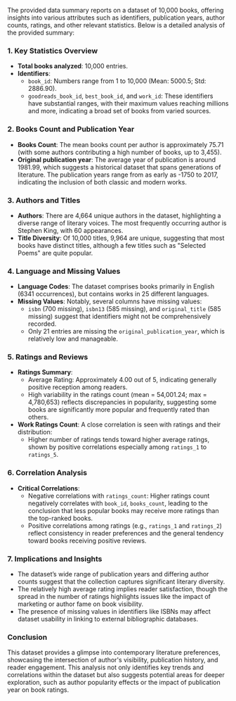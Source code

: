 
The provided data summary reports on a dataset of 10,000 books, offering insights into various attributes such as identifiers, publication years, author counts, ratings, and other relevant statistics. Below is a detailed analysis of the provided summary:

### 1. **Key Statistics Overview**
- **Total books analyzed**: 10,000 entries.
- **Identifiers**: 
  - `book_id`: Numbers range from 1 to 10,000 (Mean: 5000.5; Std: 2886.90).
  - `goodreads_book_id`, `best_book_id`, and `work_id`: These identifiers have substantial ranges, with their maximum values reaching millions and more, indicating a broad set of books from varied sources.

### 2. **Books Count and Publication Year**
- **Books Count**: The mean books count per author is approximately 75.71 (with some authors contributing a high number of books, up to 3,455).
- **Original publication year**: The average year of publication is around 1981.99, which suggests a historical dataset that spans generations of literature. The publication years range from as early as -1750 to 2017, indicating the inclusion of both classic and modern works.

### 3. **Authors and Titles**
- **Authors**: There are 4,664 unique authors in the dataset, highlighting a diverse range of literary voices. The most frequently occurring author is Stephen King, with 60 appearances.
- **Title Diversity**: Of 10,000 titles, 9,964 are unique, suggesting that most books have distinct titles, although a few titles such as "Selected Poems" are quite popular.

### 4. **Language and Missing Values**
- **Language Codes**: The dataset comprises books primarily in English (6341 occurrences), but contains works in 25 different languages.
- **Missing Values**: Notably, several columns have missing values:
  - `isbn` (700 missing), `isbn13` (585 missing), and `original_title` (585 missing) suggest that identifiers might not be comprehensively recorded.
  - Only 21 entries are missing the `original_publication_year`, which is relatively low and manageable.

### 5. **Ratings and Reviews**
- **Ratings Summary**: 
  - Average Rating: Approximately 4.00 out of 5, indicating generally positive reception among readers.
  - High variability in the ratings count (mean = 54,001.24; max = 4,780,653) reflects discrepancies in popularity, suggesting some books are significantly more popular and frequently rated than others.
- **Work Ratings Count**: A close correlation is seen with ratings and their distribution:
  - Higher number of ratings tends toward higher average ratings, shown by positive correlations especially among `ratings_1` to `ratings_5`.
  
### 6. **Correlation Analysis**
- **Critical Correlations**:
  - Negative correlations with `ratings_count`: Higher ratings count negatively correlates with `book_id`, `books_count`, leading to the conclusion that less popular books may receive more ratings than the top-ranked books.
  - Positive correlations among ratings (e.g., `ratings_1` and `ratings_2`) reflect consistency in reader preferences and the general tendency toward books receiving positive reviews.
  
### 7. **Implications and Insights** 
- The dataset’s wide range of publication years and differing author counts suggest that the collection captures significant literary diversity.
- The relatively high average rating implies reader satisfaction, though the spread in the number of ratings highlights issues like the impact of marketing or author fame on book visibility.
- The presence of missing values in identifiers like ISBNs may affect dataset usability in linking to external bibliographic databases.

### Conclusion
This dataset provides a glimpse into contemporary literature preferences, showcasing the intersection of author's visibility, publication history, and reader engagement. This analysis not only identifies key trends and correlations within the dataset but also suggests potential areas for deeper exploration, such as author popularity effects or the impact of publication year on book ratings.
